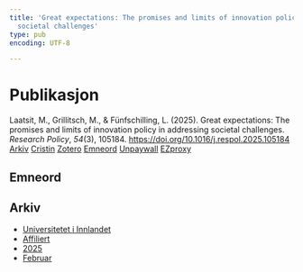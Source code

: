 ```yaml
---
title: 'Great expectations: The promises and limits of innovation policy in addressing
  societal challenges'
type: pub
encoding: UTF-8

---
```

<h1>Publikasjon</h1>
<article id="csl-bib-container-WJKP5IBR" class="csl-bib-container">
  <div class="csl-bib-body"> <div class="csl-entry">Laatsit, M., Grillitsch, M., &#38; Fünfschilling, L. (2025). Great expectations: The promises and limits of innovation policy in addressing societal challenges. <i>Research Policy</i>, <i>54</i>(3), 105184. <a href="https://doi.org/10.1016/j.respol.2025.105184">https://doi.org/10.1016/j.respol.2025.105184</a></div> </div>
  <div class="csl-bib-buttons">
    <a href="#taxonomy-article-WJKP5IBR" alt="archive" class="csl-bib-button">Arkiv</a>
    <a href="https://app.cristin.no/results/show.jsf?id=2357084" alt="Cristin" class="csl-bib-button">Cristin</a>
    <a href="http://zotero.org/groups/5881554/items/WJKP5IBR" alt="Zotero" class="csl-bib-button">Zotero</a>
    <a href="#keywords-article-WJKP5IBR" alt="keywords" class="csl-bib-button">Emneord</a>
    <a href="https://doi.org/10.1016/j.respol.2025.105184" alt="Unpaywall" class="csl-bib-button">Unpaywall</a>
    <a href="https://doi.org/10.1016/j.respol.2025.105184" alt="EZproxy" class="csl-bib-button">EZproxy</a>
  </div>
  <div id="csl-bib-meta-container-WJKP5IBR"></div>
</article>
<div id="csl-bib-meta-WJKP5IBR" class="csl-bib-meta">
  <article id="keywords-article-WJKP5IBR" class="keywords-article">
    <h1>Emneord</h1>
    
  </article>
  <article id="taxonomy-article-WJKP5IBR" class="taxonomy-article">
    <h1>Arkiv</h1>
    <ul>
      <li><a href="{{< params subfolder >}}nn/archive/?key=3DCRN523">Universitetet i Innlandet</a></li>
      <li><a href="{{< params subfolder >}}nn/archive/?key=II9RDAME">Affiliert</a></li>
      <li><a href="{{< params subfolder >}}nn/archive/?key=FDW8UG7F">2025</a></li>
      <li><a href="{{< params subfolder >}}nn/archive/?key=9LG3RHC3">Februar</a></li>
    </ul>
  </article>
</div>
